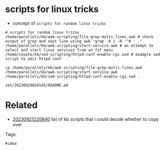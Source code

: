 # scripts for linux tricks

- concept of `scripts for random linux tricks`

```
# scripts for random linux tricks
/home/parallels/kb/awk-scripting/file-grep-multi-lines.awk # check output of grep and next line using awk "grep -A 1 -R '^# ' ."
/home/parallels/kb/awk-scripting/start-service.awk # an attempt to select and start linux services from an fzf menu
/home/coyote/kb/sed-scripting/httpd-conf-enable-cgi.sed # example sed script to edit httpd conf

cp /home/parallels/kb/awk-scripting/file-grep-multi-lines.awk /home/parallels/kb/awk-scripting/start-service.awk /home/parallels/kb/sed-scripting/httpd-conf-enable-cgi.sed .
```

` zet/20230929024545/README.md `

# Related

- [20230921220840](/zet/20230921220840/README.md) list of kb scripts that i could decide whether to copy over

Tags:

    #idea
